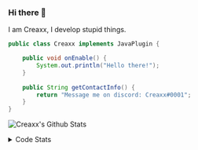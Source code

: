 ### Hi there 👋

I am Creaxx, I develop stupid things. 

```java
public class Creaxx implements JavaPlugin {

    public void onEnable() {
        System.out.println("Hello there!");
    }
    
    public String getContactInfo() {
        return "Message me on discord: Creaxx#0001";
    }
}
```

![Creaxx's Github Stats](https://github-readme-stats.vercel.app/api?username=CreaxxOG&show_icons=true&theme=dark&count_private=true)

<details>
  <summary>Code Stats</summary>

<!--START_SECTION:waka-->
![Code Time](http://img.shields.io/badge/Code%20Time-1%2C405%20hrs%2050%20mins-blue)

![Lines of code](https://img.shields.io/badge/From%20Hello%20World%20I%27ve%20Written-622.9%20thousand%20lines%20of%20code-blue)

**🐱 My GitHub Data** 

> 📦 104.3 kB Used in GitHub's Storage 
 > 
> 🏆 2,204 Contributions in the Year 2023
 > 
> 🚫 Not Opted to Hire
 > 
> 📜 4 Public Repositories 
 > 
> 🔑 3 Private Repositories 
 > 
**I'm a Night 🦉** 

```text
🌞 Morning                295 commits         ██░░░░░░░░░░░░░░░░░░░░░░░   07.01 % 
🌆 Daytime                1786 commits        ███████████░░░░░░░░░░░░░░   42.41 % 
🌃 Evening                2040 commits        ████████████░░░░░░░░░░░░░   48.44 % 
🌙 Night                  90 commits          █░░░░░░░░░░░░░░░░░░░░░░░░   02.14 % 
```
📅 **I'm Most Productive on Saturday** 

```text
Monday                   517 commits         ███░░░░░░░░░░░░░░░░░░░░░░   12.28 % 
Tuesday                  584 commits         ███░░░░░░░░░░░░░░░░░░░░░░   13.87 % 
Wednesday                627 commits         ████░░░░░░░░░░░░░░░░░░░░░   14.89 % 
Thursday                 651 commits         ████░░░░░░░░░░░░░░░░░░░░░   15.46 % 
Friday                   412 commits         ██░░░░░░░░░░░░░░░░░░░░░░░   09.78 % 
Saturday                 734 commits         ████░░░░░░░░░░░░░░░░░░░░░   17.43 % 
Sunday                   686 commits         ████░░░░░░░░░░░░░░░░░░░░░   16.29 % 
```


📊 **This Week I Spent My Time On** 

```text
💬 Programming Languages: 
Java                     6 hrs 37 mins       █████████████████░░░░░░░░   67.44 % 
Kotlin                   2 hrs 36 mins       ███████░░░░░░░░░░░░░░░░░░   26.62 % 
XML                      26 mins             █░░░░░░░░░░░░░░░░░░░░░░░░   04.58 % 
YAML                     5 mins              ░░░░░░░░░░░░░░░░░░░░░░░░░   00.89 % 
GitIgnore file           2 mins              ░░░░░░░░░░░░░░░░░░░░░░░░░   00.38 % 

🔥 Editors: 
IntelliJ                 9 hrs 48 mins       █████████████████████████   100.00 % 
```

**I Mostly Code in Java** 

```text
Java                     57 repos            ███████████████████░░░░░░   76.00 % 
Kotlin                   10 repos            ███░░░░░░░░░░░░░░░░░░░░░░   13.33 % 
CSS                      2 repos             █░░░░░░░░░░░░░░░░░░░░░░░░   02.67 % 
JavaScript               2 repos             █░░░░░░░░░░░░░░░░░░░░░░░░   02.67 % 
EJS                      1 repo              ░░░░░░░░░░░░░░░░░░░░░░░░░   01.33 % 
```




 Last Updated on 21/07/2023 18:24:06 UTC
<!--END_SECTION:waka-->
</details>
